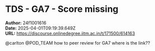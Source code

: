 # TDS - GA7 - Score missing

**Author:** 24f1001616  
**Date:** 2025-04-01T09:19:39.649Z  
**URL:** https://discourse.onlinedegree.iitm.ac.in/t/171500/614163

@carlton @POD_TEAM how to peer review for GA7 where is the link??
